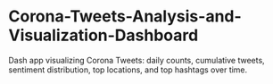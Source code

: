 # Corona-Tweets-Analysis-and-Visualization-Dashboard
Dash app visualizing Corona Tweets: daily counts, cumulative tweets, sentiment distribution, top locations, and top hashtags over time.
